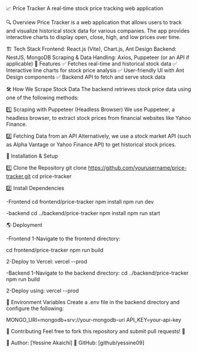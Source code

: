 📈 Price Tracker
A real-time stock price tracking web application

🔍 Overview
Price Tracker is a web application that allows users to track and visualize historical stock data for various companies. The app provides interactive charts to display open, close, high, and low prices over time.

🏗 Tech Stack
Frontend: React.js (Vite), Chart.js, Ant Design
Backend: NestJS, MongoDB
Scraping & Data Handling: Axios, Puppeteer (or an API if applicable)
🚀 Features
✅ Fetches real-time and historical stock data
✅ Interactive line charts for stock price analysis
✅ User-friendly UI with Ant Design components
✅ Backend API to fetch and serve stock data

🛠 How We Scrape Stock Data
The backend retrieves stock price data using one of the following methods:

1️⃣ Scraping with Puppeteer (Headless Browser)
We use Puppeteer, a headless browser, to extract stock prices from financial websites like Yahoo Finance.

2️⃣ Fetching Data from an API
Alternatively, we use a stock market API (such as Alpha Vantage or Yahoo Finance API) to get historical stock prices.

🔧 Installation & Setup

1️⃣ Clone the Repository
git clone https://github.com/yourusername/price-tracker.git
cd price-tracker

2️⃣ Install Dependencies

-Frontend
cd frontend/price-tracker
npm install
npm run dev

-backend
cd ../backend/price-tracker
npm install
npm run start

🌎 Deployment

-Frontend 
1-Navigate to the frontend directory:

cd frontend/price-tracker
npm run build

2-Deploy to Vercel:
vercel --prod

-Backend
1-Navigate to the backend directory:
cd ../backend/price-tracker
npm run build

2-Deploy using:
vercel --prod

📜 Environment Variables
Create a .env file in the backend directory and configure the following:

MONGO_URI=mongodb+srv://your-mongodb-uri
API_KEY=your-api-key

🎯 Contributing
Feel free to fork this repository and submit pull requests! 🚀

📌 Author: [Yessine Akaichi]
📌 GitHub: [github/yessine09]
